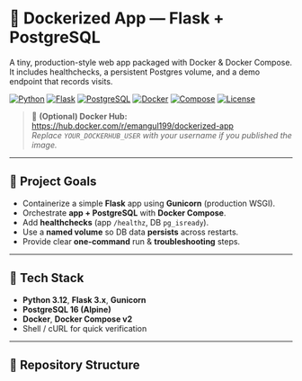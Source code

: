# 🚀 Dockerized App — Flask + PostgreSQL

A tiny, production-style web app packaged with Docker & Docker Compose.  
It includes healthchecks, a persistent Postgres volume, and a demo endpoint that records visits.

[![Python](https://img.shields.io/badge/Python-3.12-3776AB?logo=python&logoColor=white)](#)
[![Flask](https://img.shields.io/badge/Flask-3.x-000000?logo=flask&logoColor=white)](#)
[![PostgreSQL](https://img.shields.io/badge/PostgreSQL-16-336791?logo=postgresql&logoColor=white)](#)
[![Docker](https://img.shields.io/badge/Docker-OK-2496ED?logo=docker&logoColor=white)](#)
[![Compose](https://img.shields.io/badge/Compose-v2-1D63ED?logo=docker&logoColor=white)](#)
[![License](https://img.shields.io/badge/License-MIT-green)](#license)

> 🔗 **(Optional) Docker Hub:** https://hub.docker.com/r/emangul199/dockerized-app  
> _Replace `YOUR_DOCKERHUB_USER` with your username if you published the image._

---

## 📌 Project Goals
- Containerize a simple **Flask** app using **Gunicorn** (production WSGI).
- Orchestrate **app + PostgreSQL** with **Docker Compose**.
- Add **healthchecks** (app `/healthz`, DB `pg_isready`).
- Use a **named volume** so DB data **persists** across restarts.
- Provide clear **one-command** run & **troubleshooting** steps.

---

## 🧰 Tech Stack
- **Python 3.12**, **Flask 3.x**, **Gunicorn**
- **PostgreSQL 16 (Alpine)**
- **Docker**, **Docker Compose v2**
- Shell / cURL for quick verification

---

## 📁 Repository Structure
